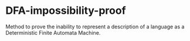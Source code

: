 # DFA-impossibility-proof
Method to prove the inability to represent a description of a language as a Deterministic Finite Automata Machine. 
